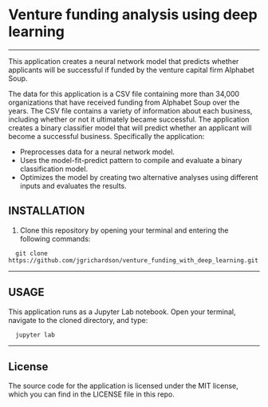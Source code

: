 # Venture funding analysis using deep learning

---

This application creates a neural network model that predicts whether applicants will be successful if funded by the venture capital firm Alphabet Soup.

The data for this application is a CSV file containing more than 34,000 organizations that have received funding from Alphabet Soup over the years. The CSV file contains a variety of information about each business, including whether or not it ultimately became successful. The application creates a binary classifier model that will predict whether an applicant will become a successful business. Specifically the application:

* Preprocesses data for a neural network model.
* Uses the model-fit-predict pattern to compile and evaluate a binary classification model.
* Optimizes the model by creating two alternative analyses using different inputs and evaluates the results.

## INSTALLATION

1. Clone this repository by opening your terminal and entering the following commands:

```
  git clone https://github.com/jgrichardson/venture_funding_with_deep_learning.git
```

---

## USAGE

This application runs as a Jupyter Lab notebook. Open your terminal, navigate to the cloned directory, and type:

```
  jupyter lab
```

---

## License

The source code for the application is licensed under the MIT license, which you can find in the LICENSE file in this repo.

